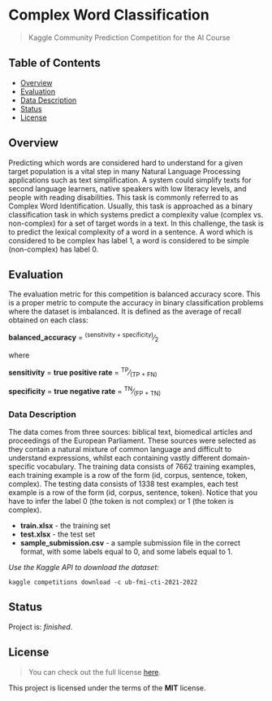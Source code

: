 
# Complex Word Classification

> Kaggle Community Prediction Competition for the AI Course

## Table of Contents
* [Overview](#overview)
* [Evaluation](#evaluation)
* [Data Description](#data-description)
* [Status](#status)
* [License](#license)

## Overview

Predicting which words are considered hard to understand for a given target population is a vital step in many Natural Language Processing applications such as text simplification. A system could simplify texts for second language learners, native speakers with low literacy levels, and people with reading disabilities. 
This task is commonly referred to as Complex Word Identification. Usually, this task is approached as a binary classification task in which systems predict a complexity value (complex vs. non-complex) for a set of target words in a text. In this challenge, the task is to predict the lexical complexity of a word in a sentence. 
A word which is considered to be complex has label 1, a word is considered to be simple (non-complex) has label 0.

## Evaluation

The evaluation metric for this competition is balanced accuracy score. This is a proper metric to compute the accuracy in binary classification problems where the dataset is imbalanced. It is defined as the average of recall obtained on each class:

**balanced_accuracy** = <sup>(sensitivity + specificity)</sup>&frasl;<sub>2</sub>

where

**sensitivity**  = **true positive rate** = <sup>TP</sup>&frasl;<sub>(TP + FN)</sub>

**specificity** = **true negative rate** = <sup>TN</sup>&frasl;<sub>(FP + TN)</sub>

### Data Description
The data comes from three sources: biblical text, biomedical articles and proceedings of the European Parliament. These sources were selected as they contain a natural mixture of common language and difficult to understand expressions, whilst each containing vastly different domain-specific vocabulary. 
The training data consists of 7662 training examples, each training example is a row of the form (id, corpus, sentence, token, complex). The testing data consists of 1338 test examples, each test example is a row of the form (id, corpus, sentence, token). 
Notice that you have to infer the label 0 (the token is not complex) or 1 (the token is complex).

-   **train.xlsx**  - the training set
-   **test.xlsx**  - the test set
-   **sample_submission.csv**  - a sample submission file in the correct format, with some labels equal to 0, and some labels equal to 1.

*Use the Kaggle API to download the dataset:*

    kaggle competitions download -c ub-fmi-cti-2021-2022
    
## Status
Project is: *finished*. 

## License
>You can check out the full license [here](https://github.com/MaximTiberiu/New-Employee-Best-Match/blob/main/LICENSE).

This project is licensed under the terms of the **MIT** license.
